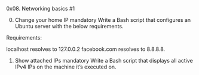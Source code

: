 0x08. Networking basics #1

0. Change your home IP
mandatory
Write a Bash script that configures an Ubuntu server with the below requirements.

Requirements:

localhost resolves to 127.0.0.2
facebook.com resolves to 8.8.8.8.

1. Show attached IPs
mandatory
Write a Bash script that displays all active IPv4 IPs on the machine it’s executed on.
